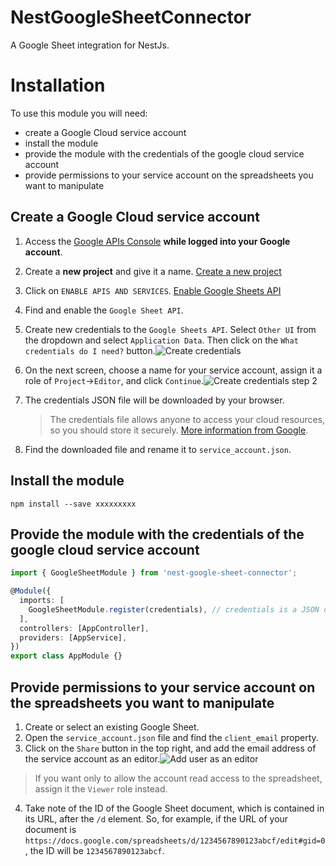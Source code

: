 # NestGoogleSheetConnector
A Google Sheet integration for NestJs.


# Installation

To use this module you will need:
- create a Google Cloud service account
- install the module
- provide the module with the credentials of the google cloud service account
- provide permissions to your service account on the spreadsheets you want to manipulate

## Create a Google Cloud service account

1. Access the  [Google APIs Console](https://console.developers.google.com/)  **while logged into your Google account**.
2. Create a **new project** and give it a name.
[Create a new project](https://robocorp.com/docs/static/build/development-guide/google-sheets/interacting-with-google-sheets/console-create-project.png)
3. Click on  `ENABLE APIS AND SERVICES`.
[Enable Google Sheets API](https://robocorp.com/docs/static/build/development-guide/google-sheets/interacting-with-google-sheets/enable-google-sheets-api.png)
4. Find and enable the `Google Sheet API`.
5. Create new credentials to the `Google Sheets API`. Select `Other UI` from the dropdown and select `Application Data`. Then click on the `What credentials do I need?` button.![Create credentials](https://robocorp.com/docs/static/build/development-guide/google-sheets/interacting-with-google-sheets/create-credentials.png)
6. On the next screen, choose a name for your service account, assign it a role of `Project`->`Editor`, and click `Continue`.![Create credentials step 2](https://robocorp.com/docs/static/build/development-guide/google-sheets/interacting-with-google-sheets/create-credentials-step2.png)
7. The credentials JSON file will be downloaded by your browser.

   > The credentials file allows anyone to access your cloud resources, so you should store it securely.  [More information from Google](https://cloud.google.com/iam/docs/understanding-service-accounts#managing_service_account_keys).

8.  Find the downloaded file and rename it to  `service_account.json`.

## Install the module
```
npm install --save xxxxxxxxx
```

## Provide the module with the credentials of the google cloud service account
```ts
import { GoogleSheetModule } from 'nest-google-sheet-connector';

@Module({  
  imports: [  
    GoogleSheetModule.register(credentials), // credentials is a JSON object downloaded from Google Cloud Platform  
  ],  
  controllers: [AppController],  
  providers: [AppService],  
})  
export class AppModule {}
```

## Provide permissions to your service account on the spreadsheets you want to manipulate
1.  Create or select an existing Google Sheet.
2.  Open the  `service_account.json`  file and find the  `client_email`  property.
3.  Click on the  `Share`  button in the top right, and add the email address of the service account as an editor.![Add user as an editor](https://robocorp.com/docs/static/build/development-guide/google-sheets/interacting-with-google-sheets/spreadsheet-add-user-as-editor.png)

>If you want only to allow the account read access to the spreadsheet, assign it the `Viewer` role instead.

4. Take note of the ID of the Google Sheet document, which is contained in its URL, after the  `/d`  element. So, for example, if the URL of your document is  `https://docs.google.com/spreadsheets/d/1234567890123abcf/edit#gid=0`, the ID will be  `1234567890123abcf`.
